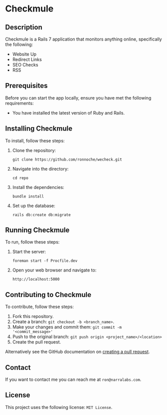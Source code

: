 # Checkmule

## Description

Checkmule is a Rails 7 application that monitors anything online, specifically the following:
- Website Up
- Redirect Links
- SEO Checks
- RSS 
    

## Prerequisites

Before you can start the app locally, ensure you have met the following requirements:

* You have installed the latest version of Ruby and Rails.

## Installing Checkmule

To install, follow these steps:

1. Clone the repository:
    ```
    git clone https://github.com/ronnoche/wecheck.git
    ```

2. Navigate into the directory:
    ```
    cd repo
    ```

3. Install the dependencies:
    ```
    bundle install
    ```

4. Set up the database:
    ```
    rails db:create db:migrate
    ```

## Running Checkmule

To run, follow these steps:

1. Start the server:
    ```
    foreman start -f Procfile.dev
    ```

2. Open your web browser and navigate to:
    ```
    http://localhost:5000
    ```

## Contributing to Checkmule

To contribute, follow these steps:

1. Fork this repository.
2. Create a branch: `git checkout -b <branch_name>`.
3. Make your changes and commit them: `git commit -m '<commit_message>'`
4. Push to the original branch: `git push origin <project_name>/<location>`
5. Create the pull request.

Alternatively see the GitHub documentation on [creating a pull request](https://help.github.com/en/github/collaborating-with-issues-and-pull-requests/creating-a-pull-request).

## Contact

If you want to contact me you can reach me at `ron@narralabs.com`.

## License

This project uses the following license: `MIT License`.

